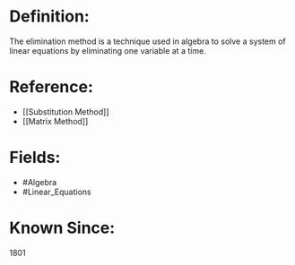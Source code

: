 

# Definition:
The elimination method is a technique used in algebra to solve a system of linear equations by eliminating one variable at a time.

# Reference:
- [[Substitution Method]]
- [[Matrix Method]]

# Fields: 
- #Algebra
- #Linear_Equations

# Known Since:
1801


